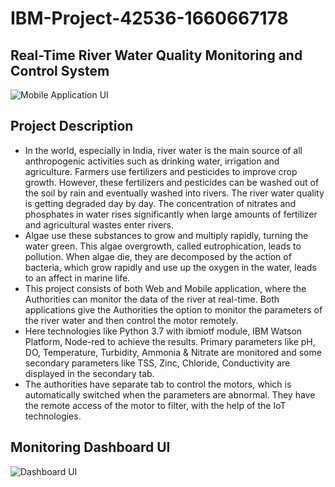 # IBM-Project-42536-1660667178
## Real-Time River Water Quality Monitoring and Control System

![Mobile Application UI](https://user-images.githubusercontent.com/113758618/203773121-8f19cc64-e60d-45e4-9662-f3cc4884b246.jpg)

## Project Description

<ul>
  <li>In the world, especially in India, river water is the main source of all anthropogenic activities such as drinking water, irrigation and agriculture. Farmers use fertilizers and pesticides to improve crop growth. However, these fertilizers and pesticides can be washed out of the soil by rain and eventually washed into rivers. The river water quality is getting degraded day by day. The concentration of nitrates and phosphates in water rises significantly when large amounts of fertilizer and agricultural wastes enter rivers.</li>
  <li>Algae use these substances to grow and multiply rapidly, turning the water green. This algae overgrowth, called eutrophication, leads to pollution. When algae die, they are decomposed by the action of bacteria, which grow rapidly and use up the oxygen in the water, leads to an affect in marine life.</li>
  <li>This project consists of both Web and Mobile application, where the Authorities can monitor the data of the river at real-time. Both applications give the Authorities the option to monitor the parameters of the river water and then control the motor remotely.</li>
  <li>Here technologies like Python 3.7 with ibmiotf module, IBM Watson Platform, Node-red to achieve the results. Primary parameters like pH, DO, Temperature, Turbidity, Ammonia & Nitrate are monitored and some secondary parameters like TSS, Zinc, Chloride, Conductivity are displayed in the secondary tab.</li>
  <li>The authorities have separate tab to control the motors, which is automatically switched when the parameters are abnormal. They have the remote access of the motor to filter, with the help of the IoT technologies.</li>
</ul>
  
  
## Monitoring Dashboard UI
![Dashboard UI](https://user-images.githubusercontent.com/113758618/203775056-e850da14-60f7-4352-b64c-04624b384cc9.png)

